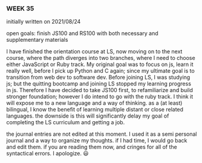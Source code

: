 ### WEEK 35

initially written on 2021/08/24

open goals: finish JS100 and RS100 with both necessary and supplementary materials

I have finished the orientation course at LS, now moving on to the next course, where the path diverges into two branches, where I need to choose either JavaScript or Ruby track. My original goal was to focus on js, learn it really well, before I pick up Python and C again; since my ultimate goal is to transition from web dev to software dev. Before joining LS, I was studying js; but the quitting bootcamp and joining LS stopped my learning progress in js. Therefore I have decided to take JS100 first, to refamiliarize and build stronger foundation; however I do intend to go with the ruby track. I think it will expose me to a new language and a way of thinking. as a (at least) bilingual, I know the benefit of learning multiple distant or close related languages. the downside is this will significantly delay my goal of completing the LS curriculum and getting a job.

the journal entries are not edited at this moment. I used it as a semi personal journal and a way to organize my thoughts. if I had time, I would go back and edit them. if you are reading them now, and cringes for all of the syntactical errors. I apologize. 😃
